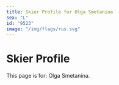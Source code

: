 ```yaml
---
title: Skier Profile for Olga Smetanina
sex: "L"
id: "9523"
image: "/img/flags/rus.svg" 
---
```


# Skier Profile

This page is for: Olga Smetanina.
    